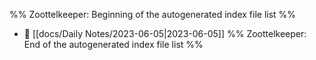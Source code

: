 %% Zoottelkeeper: Beginning of the autogenerated index file list  %%
- 📄 [[docs/Daily Notes/2023-06-05|2023-06-05]]
%% Zoottelkeeper: End of the autogenerated index file list  %%
